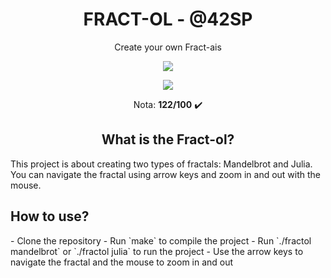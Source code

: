 <h1 align="center"><strong>FRACT-OL - @42SP</strong></h1>

<p align="center">Create your own Fract-ais </p>

<p align="center"><a href="https://www.42sp.org.br/" target="_blank"><img src="https://img.shields.io/static/v1?label=&message=SP&color=000&style=for-the-badge&logo=42""></a></p>
<p align="center"><img src="https://github.com/ayogun/42-project-badges/raw/main/badges/fract-olm.png"> </p>
 <p align="center">Nota: <strong>122/100</strong> ✔️ </p>

<h2 align="center"><strong>What is the Fract-ol?</strong></h2>

This project is about creating two types of fractals: Mandelbrot and Julia. You can navigate the fractal using arrow keys and zoom in and out with the mouse.

<h2 align=><strong>How to use?</strong></h2>
- Clone the repository
- Run `make` to compile the project
- Run `./fractol mandelbrot` or `./fractol julia` to run the project
- Use the arrow keys to navigate the fractal and the mouse to zoom in and out
